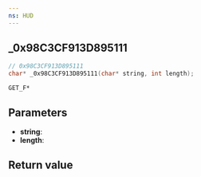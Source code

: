 ```yaml
---
ns: HUD
---
```

## _0x98C3CF913D895111

```c
// 0x98C3CF913D895111
char* _0x98C3CF913D895111(char* string, int length);
```

```
GET_F*
```

## Parameters
* **string**: 
* **length**: 

## Return value
